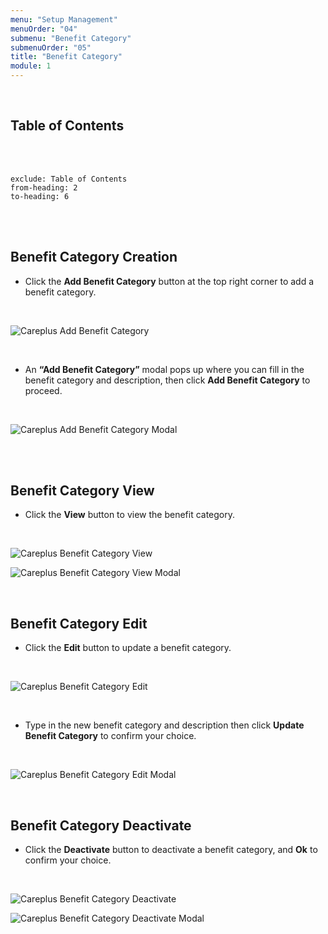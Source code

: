 ```yaml
---
menu: "Setup Management"
menuOrder: "04"
submenu: "Benefit Category"
submenuOrder: "05"
title: "Benefit Category"
module: 1
---
```


<br />

## Table of Contents

<br />
<br />

```toc
exclude: Table of Contents
from-heading: 2
to-heading: 6
```

<br />
<br />

## Benefit Category Creation

- Click the **Add Benefit Category** button at the top right corner to add a benefit category.

<br />

![Careplus Add Benefit Category](/docs/images/CareplusAddBenefitCategory.png "Add Benefit Category")

<br />

- An **“Add Benefit Category”** modal pops up where you can fill in the benefit category and description, then click **Add Benefit Category** to proceed.

<br />

![Careplus Add Benefit Category Modal](/docs/images/CareplusAddBenefitCategoryModal.png "Add Benefit Category Modal")

<br />
<br />

## Benefit Category View

- Click the **View** button to view the benefit category.

<br />

![Careplus Benefit Category View](/docs/images/CareplusBenefitCategoryView.png "Benefit Category View")

![Careplus Benefit Category View Modal](/docs/images/CareplusBenefitCategoryViewModal.png "Benefit Category View Modal")

<br />

## Benefit Category Edit

- Click the **Edit** button to update a benefit category.

<br />

![Careplus Benefit Category Edit](/docs/images/CareplusBenefitCategoryEdit.png "Benefit Category Edit")

<br />

- Type in the new benefit category and description then click **Update Benefit Category** to confirm your choice.

<br />

![Careplus Benefit Category Edit Modal](/docs/images/CareplusBenefitCategoryEditModal.png "Benefit Category Edit Modal")

 <br />

## Benefit Category Deactivate

- Click the **Deactivate** button to deactivate a benefit category, and **Ok** to confirm your choice.

<br />

![Careplus Benefit Category Deactivate](/docs/images/CareplusBenefitCategoryDeactivate.png "Benefit Category Deactivate")

![Careplus Benefit Category Deactivate Modal](/docs/images/CareplusBenefitCategoryDeactivateModal.png "Benefit Category Deactivate Modal")

<br />

